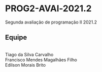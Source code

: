 # PROG2-AVAl-2021.2
Segunda avaliação de programação II 2021.2 <br /> 
<h2>Equipe</h2><br /> 
Tiago da Silva Carvalho<br /> 
Francisco Mendes Magalhães Filho<br /> 
Edilson Morais Brito
